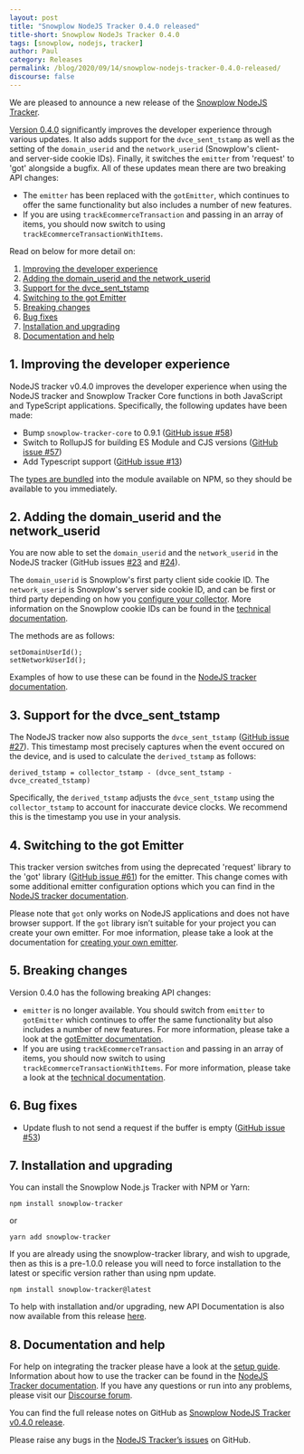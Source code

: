 ```yaml
---
layout: post
title: "Snowplow NodeJS Tracker 0.4.0 released"
title-short: Snowplow NodeJs Tracker 0.4.0
tags: [snowplow, nodejs, tracker]
author: Paul
category: Releases
permalink: /blog/2020/09/14/snowplow-nodejs-tracker-0.4.0-released/
discourse: false
---
```


We are pleased to announce a new release of the [Snowplow NodeJS Tracker](https://github.com/snowplow/snowplow-nodejs-tracker).

[Version 0.4.0](https://github.com/snowplow/snowplow-nodejs-tracker/releases/tag/0.4.0) significantly improves the developer experience through various updates. It also adds support for the `dvce_sent_tstamp` as well as the setting of the `domain_userid` and the `network_userid` (Snowplow's client- and server-side cookie IDs). Finally, it switches the `emitter` from 'request' to 'got' alongside a bugfix. All of these updates mean there are two breaking API changes:

* The `emitter` has been replaced with the `gotEmitter`, which continues to offer the same functionality but also includes a number of new features.
* If you are using `trackEcommerceTransaction` and passing in an array of items, you should now switch to using `trackEcommerceTransactionWithItems`.

Read on below for more detail on:

1. [Improving the developer experience](#dev-experience)
2. [Adding the domain_userid and the network_userid](#add-ids)
3. [Support for the dvce_sent_tstamp](#support-dvce-tstamp)
4. [Switching to the got Emitter](#got-emitter)
5. [Breaking changes](#breaking-changes)
6. [Bug fixes](#bugfixes)
7. [Installation and upgrading](#upgrading)
8. [Documentation and help](#documentation-and-help)

<!--more-->

<h2 id="dev-experience">1. Improving the developer experience</h2>

NodeJS tracker v0.4.0 improves the developer experience when using the NodeJS tracker and Snowplow Tracker Core functions in both JavaScript and TypeScript applications. Specifically, the following updates have been made:

* Bump `snowplow-tracker-core` to 0.9.1 ([GitHub issue #58](https://github.com/snowplow/snowplow-nodejs-tracker/issues/58))
* Switch to RollupJS for building ES Module and CJS versions ([GitHub issue #57](https://github.com/snowplow/snowplow-nodejs-tracker/issues/57))
* Add Typescript support ([GitHub issue #13](https://github.com/snowplow/snowplow-nodejs-tracker/issues/13))

The [types are bundled](https://github.com/snowplow/snowplow-nodejs-tracker/blob/master/package.json#L6) into the module available on NPM, so they should be available to you immediately.


<h2 id="add-ids">2. Adding the domain_userid and the network_userid</h2>

You are now able to set the `domain_userid` and the `network_userid` in the NodeJS tracker (GitHub issues [#23](https://github.com/snowplow/snowplow-nodejs-tracker/issues/23) and [#24](https://github.com/snowplow/snowplow-nodejs-tracker/issues/24)).

The `domain_userid` is Snowplow's first party client side cookie ID. The `network_userid` is Snowplow's server side cookie ID, and can be first or third party depending on how you [configure your collector](https://snowplowanalytics.com/blog/2020/09/07/pipeline-configuration-for-complete-and-accurate-data/). More information on the Snowplow cookie IDs can be found in the [technical documentation](https://github.com/snowplow/snowplow/wiki/Javascript-Tracker-Cookies-and-Local-Storage).

The methods are as follows:

```
setDomainUserId();
setNetworkUserId();
```

Examples of how to use these can be found in the [NodeJS tracker documentation](https://docs.snowplowanalytics.com/docs/collecting-data/collecting-from-own-applications/node-js-tracker/node-js-tracker-0-4-0/configuration/#set-domain-user-id).


<h2 id="support-dvce-tstamp">3. Support for the dvce_sent_tstamp</h2>

The NodeJS tracker now also supports the `dvce_sent_tstamp` ([GitHub issue #27](https://github.com/snowplow/snowplow-nodejs-tracker/issues/27)). This timestamp most precisely captures when the event occured on the device, and is used to calculate the `derived_tstamp` as follows:

```
derived_tstamp = collector_tstamp - (dvce_sent_tstamp - dvce_created_tstamp)
```

Specifically, the `derived_tstamp` adjusts the `dvce_sent_tstamp` using the `collector_tstamp` to account for inaccurate device clocks. We recommend this is the timestamp you use in your analysis.


<h2 id="got-emitter">4. Switching to the got Emitter</h2>

This tracker version switches from using the deprecated 'request' library to the 'got' library ([GitHub issue #61](https://github.com/snowplow/snowplow-nodejs-tracker/issues/61)) for the emitter. This change comes with some additional emitter configuration options which you can find in the [NodeJS tracker documentation](https://docs.snowplowanalytics.com/docs/collecting-data/collecting-from-own-applications/node-js-tracker/node-js-tracker-0-4-0/initialization/#configure-emitter).

Please note that `got` only works on NodeJS applications and does not have browser support. If the `got` library isn’t suitable for your project you can create your own emitter. For moe information, please take a look at the documentation for [creating your own emitter](https://docs.snowplowanalytics.com/docs/collecting-data/collecting-from-own-applications/node-js-tracker/node-js-tracker-0-4-0/initialization/#create-your-own-emitter).


<h2 id="breaking-changes">5. Breaking changes</h2>

Version 0.4.0 has the following breaking API changes:

* `emitter` is no longer available. You should switch from `emitter` to `gotEmitter` which continues to offer the same functionality but also includes a number of new features. For more information, please take a look at the [gotEmitter documentation](https://snowplow.github.io/snowplow-nodejs-tracker/modules/_got_emitter_.html).
* If you are using `trackEcommerceTransaction` and passing in an array of items, you should now switch to using `trackEcommerceTransactionWithItems`. For more information, please take a look at the [technical documentation](https://snowplow.github.io/snowplow-nodejs-tracker/interfaces/_tracker_.tracker.html#trackecommercetransactionwithitems).


<h2 id="bugfixes">6. Bug fixes</h2>

* Update flush to not send a request if the buffer is empty ([GitHub issue #53](https://github.com/snowplow/snowplow-nodejs-tracker/issues/53))


<h2 id="upgrading">7. Installation and upgrading</h2>

You can install the Snowplow Node.js Tracker with NPM or Yarn:

```
npm install snowplow-tracker
```

or

```
yarn add snowplow-tracker
```

If you are already using the snowplow-tracker library, and wish to upgrade, then as this is a pre-1.0.0 release you will need to force installation to the latest or specific version rather than using npm update.

```
npm install snowplow-tracker@latest
```

To help with installation and/or upgrading, new API Documentation is also now available from this release [here](https://snowplow.github.io/snowplow-nodejs-tracker/). 


<h2 id="documentation-and-help">8. Documentation and help</h2>

For help on integrating the tracker please have a look at the [setup guide](https://docs.snowplowanalytics.com/docs/collecting-data/collecting-from-own-applications/node-js-tracker/node-js-tracker-0-4-0/setup/). Information about how to use the tracker can be found in the [NodeJS Tracker documentation](https://docs.snowplowanalytics.com/docs/collecting-data/collecting-from-own-applications/node-js-tracker/node-js-tracker-0-4-0/). If you have any questions or run into any problems, please visit our [Discourse forum](https://discourse.snowplowanalytics.com/). 

You can find the full release notes on GitHub as [Snowplow NodeJS Tracker v0.4.0 release](https://github.com/snowplow/snowplow-nodejs-tracker/releases/tag/0.4.0).

Please raise any bugs in the [NodeJS Tracker’s issues](https://github.com/snowplow/snowplow-nodejs-tracker/issues) on GitHub.
